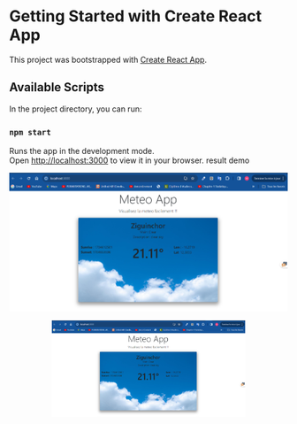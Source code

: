 # Getting Started with Create React App

This project was bootstrapped with [Create React App](https://github.com/facebook/create-react-app).

## Available Scripts

In the project directory, you can run:

### `npm start`

Runs the app in the development mode.\
Open [http://localhost:3000](http://localhost:3000) to view it in your browser.
result demo

![resultMeteo.png](./resultMeteo.png)
<p align="center">
  <img src="./resultMeteo.png" width="350" title="hover text">
</p>
